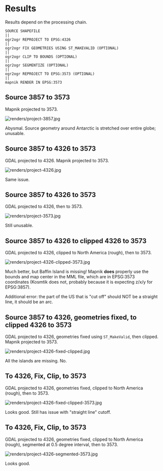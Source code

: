 # Results

Results depend on the processing chain.

```
SOURCE SHAPEFILE
||
ogr2ogr REPROJECT TO EPSG:4326
||
ogr2ogr FIX GEOMETRIES USING ST_MAKEVALID (OPTIONAL)
||
ogr2ogr CLIP TO BOUNDS (OPTIONAL)
||
ogr2ogr SEGMENTIZE (OPTIONAL)
||
ogr2ogr REPROJECT TO EPSG:3573 (OPTIONAL)
||
mapnik RENDER IN EPSG:3573
```

## Source 3857 to 3573

Mapnik projected to 3573.

![renders/project-3857.jpg](renders/project-3857.jpg)

Abysmal. Source geometry around Antarctic is stretched over entire globe; unusable.

## Source 3857 to 4326 to 3573

GDAL projected to 4326. Mapnik projected to 3573.

![renders/project-4326.jpg](renders/project-4326.jpg)

Same issue.

## Source 3857 to 4326 to 3573

GDAL projected to 4326, then to 3573.

![renders/project-3573.jpg](renders/project-3573.jpg)

Still unusable.

## Source 3857 to 4326 to clipped 4326 to 3573

GDAL projected to 4326, clipped to North America (rough), then to 3573.

![renders/project-4326-clipped-3573.jpg](renders/project-4326-clipped-3573.jpg)

Much better, but Baffin Island is missing! Mapnik **does** properly use the bounds and map center in the MML file, which are in EPSG:3573 coordinates (Kosmtik does not, probably because it is expecting z/x/y for EPSG:3857).

Additional error: the part of the US that is "cut off" should NOT be a straight line, it should be an arc.

## Source 3857 to 4326, geometries fixed, to clipped 4326 to 3573

GDAL projected to 4326, geometries fixed using `ST_MakeValid`, then clipped. Mapnik projected to 3573.

![renders/project-4326-fixed-clipped.jpg](renders/project-4326-fixed-clipped.jpg)

All the islands are missing. No.

## To 4326, Fix, Clip, to 3573

GDAL projected to 4326, geometries fixed, clipped to North America (rough), then to 3573.

![renders/project-4326-fixed-clipped-3573.jpg](renders/project-4326-fixed-clipped-3573.jpg)

Looks good. Still has issue with "straight line" cutoff.

## To 4326, Fix, Clip, to 3573

GDAL projected to 4326, geometries fixed, clipped to North America (rough), segmented at 0.5 degree interval, then to 3573.

![renders/project-4326-segmented-3573.jpg](renders/project-4326-segmented-3573.jpg)

Looks good.

